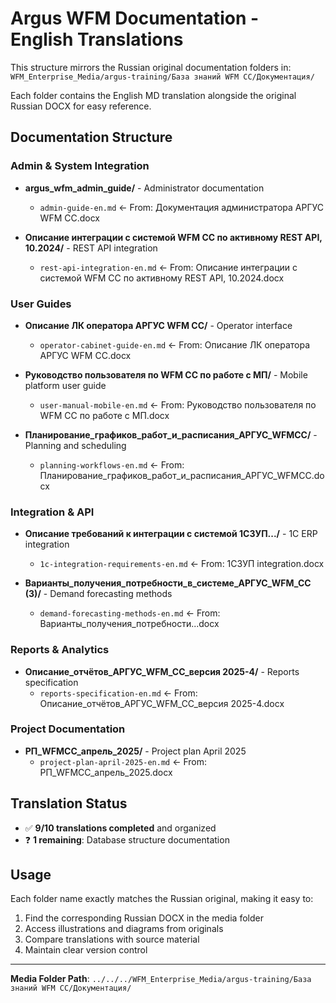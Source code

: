 # Argus WFM Documentation - English Translations

This structure mirrors the Russian original documentation folders in:
`WFM_Enterprise_Media/argus-training/База знаний WFM CC/Документация/`

Each folder contains the English MD translation alongside the original Russian DOCX for easy reference.

## Documentation Structure

### Admin & System Integration
- **argus_wfm_admin_guide/** - Administrator documentation
  - `admin-guide-en.md` ← From: Документация администратора АРГУС WFM CC.docx

- **Описание интеграции с системой WFM CC по активному REST API, 10.2024/** - REST API integration
  - `rest-api-integration-en.md` ← From: Описание интеграции с системой WFM CC по активному REST API, 10.2024.docx

### User Guides
- **Описание ЛК оператора АРГУС WFM CC/** - Operator interface
  - `operator-cabinet-guide-en.md` ← From: Описание ЛК оператора АРГУС WFM CC.docx

- **Руководство пользователя по WFM CC по работе с МП/** - Mobile platform user guide
  - `user-manual-mobile-en.md` ← From: Руководство пользователя по WFM CC по работе с МП.docx

- **Планирование_графиков_работ_и_расписания_АРГУС_WFMCC/** - Planning and scheduling
  - `planning-workflows-en.md` ← From: Планирование_графиков_работ_и_расписания_АРГУС_WFMCC.docx

### Integration & API
- **Описание требований к интеграции с системой 1СЗУП.../** - 1C ERP integration
  - `1c-integration-requirements-en.md` ← From: 1СЗУП integration.docx

- **Варианты_получения_потребности_в_системе_АРГУС_WFM_CC (3)/** - Demand forecasting methods
  - `demand-forecasting-methods-en.md` ← From: Варианты_получения_потребности...docx

### Reports & Analytics  
- **Описание_отчётов_АРГУС_WFM_CC_версия 2025-4/** - Reports specification
  - `reports-specification-en.md` ← From: Описание_отчётов_АРГУС_WFM_CC_версия 2025-4.docx

### Project Documentation
- **РП_WFMCC_апрель_2025/** - Project plan April 2025
  - `project-plan-april-2025-en.md` ← From: РП_WFMCC_апрель_2025.docx

## Translation Status
- ✅ **9/10 translations completed** and organized
- ❓ **1 remaining**: Database structure documentation

## Usage
Each folder name exactly matches the Russian original, making it easy to:
1. Find the corresponding Russian DOCX in the media folder
2. Access illustrations and diagrams from originals
3. Compare translations with source material
4. Maintain clear version control

---
**Media Folder Path**: `../../../WFM_Enterprise_Media/argus-training/База знаний WFM CC/Документация/`